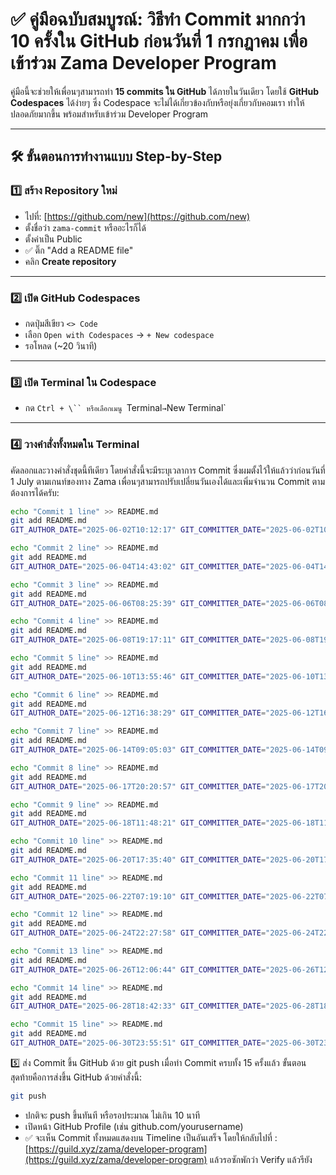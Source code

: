 # ✅ คู่มือฉบับสมบูรณ์: วิธีทำ Commit มากกว่า 10 ครั้งใน GitHub ก่อนวันที่ 1 กรกฎาคม เพื่อเข้าร่วม Zama Developer Program

คู่มือนี้จะช่วยให้เพื่อนๆสามารถทำ **15 commits ใน GitHub** ได้ภายในวันเดียว โดยใช้ **GitHub Codespaces** ได้ง่ายๆ ซึ่ง Codespace จะไม่ได้เกี่ยวข้องกับหรือยุ่งเกี่ยวกับคอมเรา ทำให้ปลอดภัยมากขึ้น พร้อมสำหรับเข้าร่วม  Developer Program

---

## 🛠️ ขั้นตอนการทำงานแบบ Step-by-Step

### 1️⃣ สร้าง Repository ใหม่

- ไปที่: [https://github.com/new](https://github.com/new)
- ตั้งชื่อว่า `zama-commit` หรืออะไรก็ได้
- ตั้งค่าเป็น Public
- ✅ ติ๊ก "Add a README file"
- คลิก **Create repository**

---

### 2️⃣ เปิด GitHub Codespaces

- กดปุ่มสีเขียว `<> Code`
- เลือก `Open with Codespaces` → `+ New codespace`
- รอโหลด (~20 วินาที)

---

### 3️⃣ เปิด Terminal ใน Codespace

- กด `Ctrl + \`` หรือเลือกเมนู `Terminal` → `New Terminal`

---

### 4️⃣ วางคำสั่งทั้งหมดใน Terminal

คัดลอกและวางคำสั่งชุดนี้ทีเดียว โดยคำสั่งนี้จะมีระบุเวลาการ Commit ซึ่งผมตั้งไว้ให้แล้วว่าก่อนวันที่ 1 July ตามเกนท์ของทาง Zama เพื่อนๆสามารถปรับเปลี่ยนวันเองได้และเพิ่มจำนวน Commit ตามต้องการได้ครับ:

```bash
echo "Commit 1 line" >> README.md
git add README.md
GIT_AUTHOR_DATE="2025-06-02T10:12:17" GIT_COMMITTER_DATE="2025-06-02T10:12:17" git commit -m "Commit 1"

echo "Commit 2 line" >> README.md
git add README.md
GIT_AUTHOR_DATE="2025-06-04T14:43:02" GIT_COMMITTER_DATE="2025-06-04T14:43:02" git commit -m "Commit 2"

echo "Commit 3 line" >> README.md
git add README.md
GIT_AUTHOR_DATE="2025-06-06T08:25:39" GIT_COMMITTER_DATE="2025-06-06T08:25:39" git commit -m "Commit 3"

echo "Commit 4 line" >> README.md
git add README.md
GIT_AUTHOR_DATE="2025-06-08T19:17:11" GIT_COMMITTER_DATE="2025-06-08T19:17:11" git commit -m "Commit 4"

echo "Commit 5 line" >> README.md
git add README.md
GIT_AUTHOR_DATE="2025-06-10T13:55:46" GIT_COMMITTER_DATE="2025-06-10T13:55:46" git commit -m "Commit 5"

echo "Commit 6 line" >> README.md
git add README.md
GIT_AUTHOR_DATE="2025-06-12T16:38:29" GIT_COMMITTER_DATE="2025-06-12T16:38:29" git commit -m "Commit 6"

echo "Commit 7 line" >> README.md
git add README.md
GIT_AUTHOR_DATE="2025-06-14T09:05:03" GIT_COMMITTER_DATE="2025-06-14T09:05:03" git commit -m "Commit 7"

echo "Commit 8 line" >> README.md
git add README.md
GIT_AUTHOR_DATE="2025-06-17T20:20:57" GIT_COMMITTER_DATE="2025-06-17T20:20:57" git commit -m "Commit 8"

echo "Commit 9 line" >> README.md
git add README.md
GIT_AUTHOR_DATE="2025-06-18T11:48:21" GIT_COMMITTER_DATE="2025-06-18T11:48:21" git commit -m "Commit 9"

echo "Commit 10 line" >> README.md
git add README.md
GIT_AUTHOR_DATE="2025-06-20T17:35:40" GIT_COMMITTER_DATE="2025-06-20T17:35:40" git commit -m "Commit 10"

echo "Commit 11 line" >> README.md
git add README.md
GIT_AUTHOR_DATE="2025-06-22T07:19:10" GIT_COMMITTER_DATE="2025-06-22T07:19:10" git commit -m "Commit 11"

echo "Commit 12 line" >> README.md
git add README.md
GIT_AUTHOR_DATE="2025-06-24T22:27:58" GIT_COMMITTER_DATE="2025-06-24T22:27:58" git commit -m "Commit 12"

echo "Commit 13 line" >> README.md
git add README.md
GIT_AUTHOR_DATE="2025-06-26T12:06:44" GIT_COMMITTER_DATE="2025-06-26T12:06:44" git commit -m "Commit 13"

echo "Commit 14 line" >> README.md
git add README.md
GIT_AUTHOR_DATE="2025-06-28T18:42:33" GIT_COMMITTER_DATE="2025-06-28T18:42:33" git commit -m "Commit 14"

echo "Commit 15 line" >> README.md
git add README.md
GIT_AUTHOR_DATE="2025-06-30T23:55:51" GIT_COMMITTER_DATE="2025-06-30T23:55:51" git commit -m "Commit 15"
```

5️⃣ ส่ง Commit ขึ้น GitHub ด้วย git push
เมื่อทำ Commit ครบทั้ง 15 ครั้งแล้ว ขั้นตอนสุดท้ายคือการส่งขึ้น GitHub ด้วยคำสั่งนี้:

```bash
git push
```
- ปกติจะ push ขึ้นทันที หรือรอประมาณ ไม่เกิน 10 นาที
- เปิดหน้า GitHub Profile (เช่น github.com/yourusername)
- ✅ จะเห็น Commit ทั้งหมดแสดงบน Timeline เป็นอันเสร็จ โดยให้กลับไปที่ : [https://guild.xyz/zama/developer-program](https://guild.xyz/zama/developer-program) แล้วรอซักพักว่า Verify แล้วรียัง
